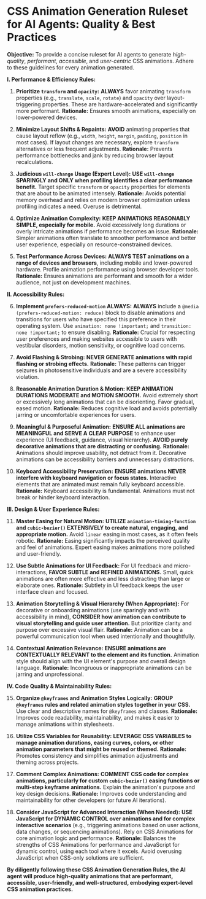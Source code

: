 # CSS Animation Generation Ruleset for AI Agents: Quality & Best Practices

**Objective:** To provide a concise ruleset for AI agents to generate *high-quality*, *performant*, *accessible*, and *user-centric* CSS animations. Adhere to these guidelines for every animation generated.

**I. Performance & Efficiency Rules:**

1.  **Prioritize `transform` and `opacity`:** **ALWAYS** favor animating `transform` properties (e.g., `translate`, `scale`, `rotate`) and `opacity` over layout-triggering properties. These are hardware-accelerated and significantly more performant. **Rationale:**  Ensures smooth animations, especially on lower-powered devices.

2.  **Minimize Layout Shifts & Repaints:** **AVOID** animating properties that cause layout reflow (e.g., `width`, `height`, `margin`, `padding`, `position` in most cases). If layout changes are necessary, explore `transform` alternatives or less frequent adjustments. **Rationale:** Prevents performance bottlenecks and jank by reducing browser layout recalculations.

3.  **Judicious `will-change` Usage (Expert Level):** **USE `will-change` SPARINGLY and ONLY when profiling identifies a clear performance benefit.** Target specific `transform` or `opacity` properties for elements that are about to be animated intensely. **Rationale:** Avoids potential memory overhead and relies on modern browser optimization unless profiling indicates a need. Overuse is detrimental.

4.  **Optimize Animation Complexity:**  **KEEP ANIMATIONS REASONABLY SIMPLE, especially for mobile.** Avoid excessively long durations or overly intricate animations if performance becomes an issue. **Rationale:** Simpler animations often translate to smoother performance and better user experience, especially on resource-constrained devices.

5.  **Test Performance Across Devices:** **ALWAYS TEST animations on a range of devices and browsers**, including mobile and lower-powered hardware.  Profile animation performance using browser developer tools. **Rationale:** Ensures animations are performant and smooth for a wider audience, not just on development machines.

**II. Accessibility Rules:**

6.  **Implement `prefers-reduced-motion` ALWAYS:** **ALWAYS** include a `@media (prefers-reduced-motion: reduce)` block to disable animations and transitions for users who have specified this preference in their operating system. Use `animation: none !important;` and `transition: none !important;` to ensure disabling. **Rationale:**  Crucial for respecting user preferences and making websites accessible to users with vestibular disorders, motion sensitivity, or cognitive load concerns.

7.  **Avoid Flashing & Strobing:** **NEVER GENERATE animations with rapid flashing or strobing effects.** **Rationale:**  These patterns can trigger seizures in photosensitive individuals and are a severe accessibility violation.

8.  **Reasonable Animation Duration & Motion:** **KEEP ANIMATION DURATIONS MODERATE and MOTION SMOOTH.**  Avoid extremely short or excessively long animations that can be disorienting. Favor gradual, eased motion. **Rationale:**  Reduces cognitive load and avoids potentially jarring or uncomfortable experiences for users.

9.  **Meaningful & Purposeful Animation:** **ENSURE ALL animations are MEANINGFUL and SERVE A CLEAR PURPOSE** to enhance user experience (UI feedback, guidance, visual hierarchy). **AVOID purely decorative animations that are distracting or confusing.**  **Rationale:** Animations should improve usability, not detract from it. Decorative animations can be accessibility barriers and unnecessary distractions.

10. **Keyboard Accessibility Preservation:** **ENSURE animations NEVER interfere with keyboard navigation or focus states.** Interactive elements that are animated must remain fully keyboard accessible.  **Rationale:** Keyboard accessibility is fundamental. Animations must not break or hinder keyboard interaction.

**III. Design & User Experience Rules:**

11. **Master Easing for Natural Motion:** **UTILIZE `animation-timing-function` and `cubic-bezier()` EXTENSIVELY to create natural, engaging, and appropriate motion.** Avoid `linear` easing in most cases, as it often feels robotic. **Rationale:** Easing significantly impacts the perceived quality and feel of animations.  Expert easing makes animations more polished and user-friendly.

12. **Use Subtle Animations for UI Feedback:** For UI feedback and micro-interactions, **FAVOR SUBTLE and REFINED ANIMATIONS.**  Small, quick animations are often more effective and less distracting than large or elaborate ones. **Rationale:** Subtlety in UI feedback keeps the user interface clean and focused.

13. **Animation Storytelling & Visual Hierarchy (When Appropriate):** For decorative or onboarding animations (use sparingly and with accessibility in mind), **CONSIDER how animation can contribute to visual storytelling and guide user attention.** But prioritize clarity and purpose over excessive visual flair. **Rationale:** Animation can be a powerful communication tool when used intentionally and thoughtfully.

14. **Contextual Animation Relevance:**  **ENSURE animations are CONTEXTUALLY RELEVANT to the element and its function.**  Animation style should align with the UI element's purpose and overall design language. **Rationale:** Incongruous or inappropriate animations can be jarring and unprofessional.

**IV. Code Quality & Maintainability Rules:**

15. **Organize `@keyframes` and Animation Styles Logically:** **GROUP `@keyframes` rules and related animation styles together in your CSS.** Use clear and descriptive names for `@keyframes` and classes. **Rationale:** Improves code readability, maintainability, and makes it easier to manage animations within stylesheets.

16. **Utilize CSS Variables for Reusability:** **LEVERAGE CSS VARIABLES to manage animation durations, easing curves, colors, or other animation parameters that might be reused or themed.** **Rationale:**  Promotes consistency and simplifies animation adjustments and theming across projects.

17. **Comment Complex Animations:** **COMMENT CSS code for complex animations, particularly for custom `cubic-bezier()` easing functions or multi-step keyframe animations.** Explain the animation's purpose and key design decisions. **Rationale:**  Improves code understanding and maintainability for other developers (or future AI iterations).

18. **Consider JavaScript for Advanced Interaction (When Needed):** **USE JavaScript for DYNAMIC CONTROL over animations and for complex interactive scenarios** (e.g., triggering animations based on user actions, data changes, or sequencing animations). Rely on CSS Animations for core animation logic and performance. **Rationale:**  Balances the strengths of CSS Animations for performance and JavaScript for dynamic control, using each tool where it excels. Avoid overusing JavaScript when CSS-only solutions are sufficient.

**By diligently following these CSS Animation Generation Rules, the AI agent will produce high-quality animations that are performant, accessible, user-friendly, and well-structured, embodying expert-level CSS animation practices.**